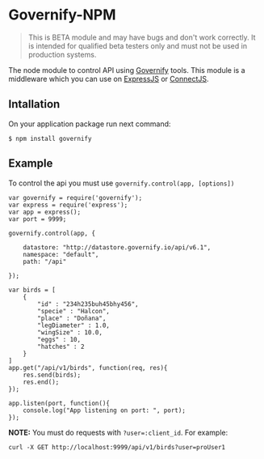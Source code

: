 # Governify-NPM 

> This is BETA module and may have bugs and don't work correctly. 
> It is intended for qualified beta testers only and must not be used in production systems.

The node module to control API using [Governify](http://governify.io) tools. This module is a middleware which you can use on [ExpressJS](http://expressjs.com/es/) or [ConnectJS](https://github.com/senchalabs/connect).

## Intallation
On your application package run next command:

```
$ npm install governify
```

## Example
To control the api you must use ```governify.control(app, [options])```

```
var governify = require('governify');
var express = require('express');
var app = express();
var port = 9999;

governify.control(app, { 

	datastore: "http://datastore.governify.io/api/v6.1",
	namespace: "default",
	path: "/api"

});

var birds = [
	{
		"id" : "234h235buh45bhy456",
		"specie" : "Halcon",
		"place" : "Doñana",
		"legDiameter" : 1.0,
		"wingSize" : 10.0,
		"eggs" : 10,
		"hatches" : 2
	}
]
app.get("/api/v1/birds", function(req, res){
	res.send(birds);
	res.end();
});

app.listen(port, function(){
	console.log("App listening on port: ", port);
});
```

**NOTE:** You must do requests with ```?user=:client_id```. For example: 
```
curl -X GET http://localhost:9999/api/v1/birds?user=proUser1
``` 
